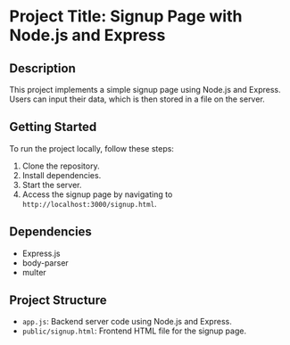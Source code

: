 # Project Title: Signup Page with Node.js and Express

## Description
This project implements a simple signup page using Node.js and Express. Users can input their data, which is then stored in a file on the server.

## Getting Started
To run the project locally, follow these steps:

1. Clone the repository.
2. Install dependencies.
3. Start the server.
4. Access the signup page by navigating to `http://localhost:3000/signup.html`.

## Dependencies
- Express.js
- body-parser
- multer

## Project Structure
- `app.js`: Backend server code using Node.js and Express.
- `public/signup.html`: Frontend HTML file for the signup page.
